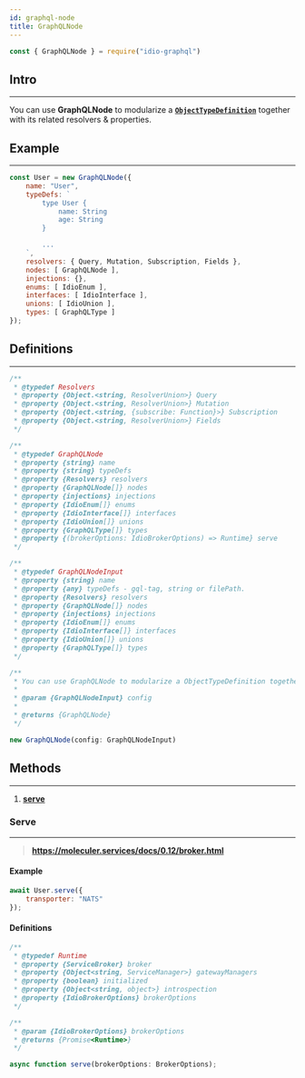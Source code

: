 ```yaml
---
id: graphql-node
title: GraphQLNode
---
```


```javascript 
const { GraphQLNode } = require("idio-graphql")
```

## Intro

---

You can use **GraphQLNode** to modularize a **[`ObjectTypeDefinition`](http://spec.graphql.org/June2018/#ObjectTypeDefinition)** together with its related resolvers & properties. 

## Example

---

```javascript 
const User = new GraphQLNode({
    name: "User",
    typeDefs: `
        type User {
            name: String
            age: String
        }

        ...
    `,
    resolvers: { Query, Mutation, Subscription, Fields },
    nodes: [ GraphQLNode ],
    injections: {},
    enums: [ IdioEnum ],
    interfaces: [ IdioInterface ],
    unions: [ IdioUnion ],
    types: [ GraphQLType ]
});
```

## Definitions

---

```javascript
/**
 * @typedef Resolvers
 * @property {Object.<string, ResolverUnion>} Query
 * @property {Object.<string, ResolverUnion>} Mutation
 * @property {Object.<string, {subscribe: Function}>} Subscription
 * @property {Object.<string, ResolverUnion>} Fields
 */

/**
 * @typedef GraphQLNode
 * @property {string} name
 * @property {string} typeDefs
 * @property {Resolvers} resolvers
 * @property {GraphQLNode[]} nodes
 * @property {injections} injections
 * @property {IdioEnum[]} enums
 * @property {IdioInterface[]} interfaces
 * @property {IdioUnion[]} unions
 * @property {GraphQLType[]} types
 * @property {(brokerOptions: IdioBrokerOptions) => Runtime} serve
 */

/**
 * @typedef GraphQLNodeInput
 * @property {string} name
 * @property {any} typeDefs - gql-tag, string or filePath.
 * @property {Resolvers} resolvers
 * @property {GraphQLNode[]} nodes
 * @property {injections} injections
 * @property {IdioEnum[]} enums
 * @property {IdioInterface[]} interfaces
 * @property {IdioUnion[]} unions
 * @property {GraphQLType[]} types
 */

/**
 * You can use GraphQLNode to modularize a ObjectTypeDefinition together with its related resolvers & properties.
 *
 * @param {GraphQLNodeInput} config
 *
 * @returns {GraphQLNode}
 */
```

```javascript
new GraphQLNode(config: GraphQLNodeInput)
```

## Methods 

---

1. [**serve**](#serve)

### Serve 

---

> **https://moleculer.services/docs/0.12/broker.html**

#### Example
```javascript
await User.serve({
    transporter: "NATS"
});
```

#### Definitions
```javascript
/**
 * @typedef Runtime
 * @property {ServiceBroker} broker
 * @property {Object<string, ServiceManager>} gatewayManagers
 * @property {boolean} initialized
 * @property {Object<string, object>} introspection
 * @property {IdioBrokerOptions} brokerOptions
 */

/**
 * @param {IdioBrokerOptions} brokerOptions
 * @returns {Promise<Runtime>}
 */
```

```javascript
async function serve(brokerOptions: BrokerOptions);
```